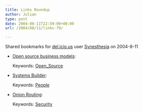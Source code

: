 ```yaml
---
title: Links Roundup
author: Julian
type: post
date: 2004-08-11T22:59:00+00:00
url: /2004/08/11/links-79/

---
```

Shared bookmarks for [del.icio.us][1] user  [Synesthesia][2] on 2004-8-11

  * [Open source business models][3]:
   
    Keywords: [Open_Source][4]
  * [Systems Builder][5]:
   
    Keywords: [People][6]
  * [Onion Routing][7]:
   
    Keywords: [Security][8]

 [1]: https://del.icio.us/
 [2]: https://del.icio.us/synesthesia
 [3]: https://alevin.com/weblog/archives/001456.html "https://alevin.com/weblog/archives/001456.html"
 [4]: https://del.icio.us/synesthesia/Open_Source
 [5]: https://www.readwriteweb.com/archives/002119.php "https://www.readwriteweb.com/archives/002119.php"
 [6]: https://del.icio.us/synesthesia/People
 [7]: https://www.windley.com/2004/08/05.html#a1368 "https://www.windley.com/2004/08/05.html#a1368"
 [8]: https://del.icio.us/synesthesia/Security